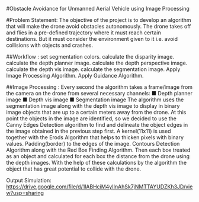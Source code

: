 #Obstacle Avoidance for Unmanned Aerial Vehicle using Image Processing

#Problem Statement:
The objective of the project is to develop an algorithm that will make the drone avoid
obstacles autonomously. The drone takes off and flies in a pre-defined trajectory where it must
reach certain destinations. But it must consider the environment given to it i.e.
avoid collisions with objects and crashes.

##Workflow :
set segmentation colors.
calculate the disparity image.
calculate the depth planner image.
calculate the depth perspective image.
calculate the depth vis image.
calculate the segmentation image.
Apply Image Processing Algorithm.
Apply Guidance Algorithm.

##Image Processing :
Every second the algorithm takes a frame/image from the camera on the drone
from several necessary channels:
■ Depth planner image
■ Depth vis image
■ Segmentation image
The algorithm uses the segmentation image along with the depth vis image to
display in binary image objects that are up to a certain meters away from the
drone.
At this point the objects in the image are identified, so we decided to use the
Canny Edges Detection algorithm to find and delineate the object edges in the
image obtained in the previous step first.
A kernel(11x11) is used together with the Erods Algorithm that helps to thicken
pixels with binary values.
Padding(border) to the edges of the image.
Contours Detection Algorithm along with the Red Box Finding Algorithm.
Then each box treated as an object and calculated for each box the distance
from the drone using the depth images. With the help of these calculations by the
algorithm the object that has great potential to collide with the drone.

Output Simulation: https://drive.google.com/file/d/1lABHciM4yIInAhSk7jNMTTAYUDZKh3JD/view?usp=sharing
